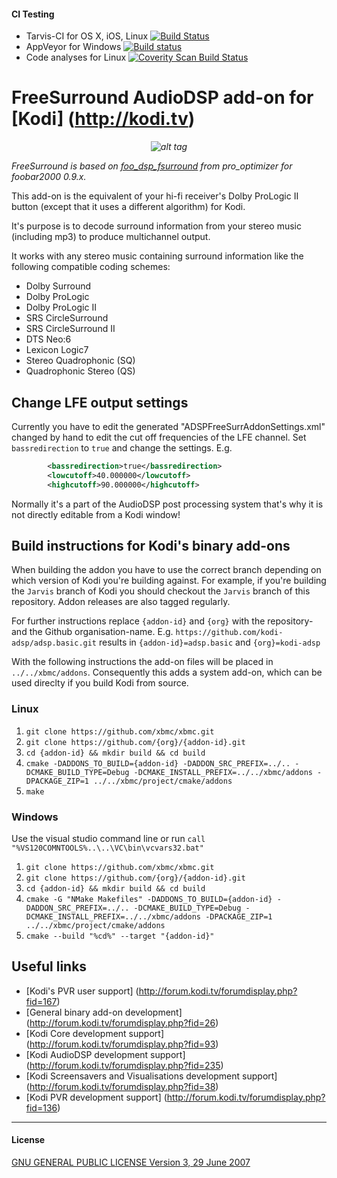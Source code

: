 #### CI Testing
* Tarvis-CI for OS X, iOS, Linux [![Build Status](https://travis-ci.org/kodi-adsp/adsp.freesurround.svg?branch=master)](https://travis-ci.org/kodi-adsp/adsp.freesurround)
* AppVeyor for Windows [![Build status](https://ci.appveyor.com/api/projects/status/wurdy5akf54grp32/branch/master?svg=true)](https://ci.appveyor.com/project/AchimTuran/adsp-freesurround-kh0s4/branch/master)
* Code analyses for Linux [![Coverity Scan Build Status](https://scan.coverity.com/projects/5120/badge.svg)](https://scan.coverity.com/projects/5120)

# FreeSurround AudioDSP add-on for [Kodi] (http://kodi.tv)
*<p align="center">![alt tag](https://github.com/kodi-adsp/adsp.freesurround/blob/master/adsp.freesurround/icon.png)</p>*

*FreeSurround is based on [foo_dsp_fsurround](http://www.hydrogenaud.io/forums/index.php?showtopic=52235) from pro_optimizer for foobar2000 0.9.x.*

This add-on is the equivalent of your hi-fi receiver's Dolby ProLogic II button (except that it uses a
different algorithm) for Kodi.

It's purpose is to decode surround information from your stereo music (including mp3) to produce
multichannel output.

It works with any stereo music containing surround information like the following compatible  coding schemes:

- Dolby Surround
- Dolby ProLogic
- Dolby ProLogic II
- SRS CircleSurround
- SRS CircleSurround II
- DTS Neo:6
- Lexicon Logic7
- Stereo Quadrophonic (SQ)
- Quadrophonic Stereo (QS)

## Change LFE output settings
Currently you have to edit the generated "ADSPFreeSurrAddonSettings.xml" changed by hand to edit the cut off frequencies of the LFE channel.
Set `bassredirection` to `true` and change the settings. E.g.
```XML
        <bassredirection>true</bassredirection>
        <lowcutoff>40.000000</lowcutoff>
        <highcutoff>90.000000</highcutoff>
```
Normally it's a part of the AudioDSP post processing system that's why it is not directly editable from a Kodi window!

## Build instructions for Kodi's binary add-ons

When building the addon you have to use the correct branch depending on which version of Kodi you're building against. 
For example, if you're building the `Jarvis` branch of Kodi you should checkout the `Jarvis` branch of this repository. 
Addon releases are also tagged regularly.

For further instructions replace `{addon-id}` and `{org}` with the repository- and the Github organisation-name.
E.g. `https://github.com/kodi-adsp/adsp.basic.git` results in `{addon-id}=adsp.basic` and `{org}=kodi-adsp`

With the following instructions the add-on files will be placed in `../../xbmc/addons`. Consequently this adds a system add-on, which can be used direclty if you build Kodi from source.

### Linux

1. `git clone https://github.com/xbmc/xbmc.git`
2. `git clone https://github.com/{org}/{addon-id}.git`
3. `cd {addon-id} && mkdir build && cd build`
4. `cmake -DADDONS_TO_BUILD={addon-id} -DADDON_SRC_PREFIX=../.. -DCMAKE_BUILD_TYPE=Debug -DCMAKE_INSTALL_PREFIX=../../xbmc/addons -DPACKAGE_ZIP=1 ../../xbmc/project/cmake/addons`
5. `make`

### Windows

Use the visual studio command line or run `call "%VS120COMNTOOLS%..\..\VC\bin\vcvars32.bat"`

1. `git clone https://github.com/xbmc/xbmc.git`
2. `git clone https://github.com/{org}/{addon-id}.git`
3. `cd {addon-id} && mkdir build && cd build`
4. `cmake -G "NMake Makefiles" -DADDONS_TO_BUILD={addon-id} -DADDON_SRC_PREFIX=../.. -DCMAKE_BUILD_TYPE=Debug -DCMAKE_INSTALL_PREFIX=../../xbmc/addons -DPACKAGE_ZIP=1 ../../xbmc/project/cmake/addons`
5. `cmake --build "%cd%" --target "{addon-id}"`


## Useful links

* [Kodi's PVR user support] (http://forum.kodi.tv/forumdisplay.php?fid=167)
* [General binary add-on development] (http://forum.kodi.tv/forumdisplay.php?fid=26)
* [Kodi Core development support] (http://forum.kodi.tv/forumdisplay.php?fid=93)
* [Kodi AudioDSP development support] (http://forum.kodi.tv/forumdisplay.php?fid=235)
* [Kodi Screensavers and Visualisations development support] (http://forum.kodi.tv/forumdisplay.php?fid=38)
* [Kodi PVR development support] (http://forum.kodi.tv/forumdisplay.php?fid=136)

-------------
#### License
[GNU GENERAL PUBLIC LICENSE Version 3, 29 June 2007](https://github.com/kodi-adsp/adsp.freesurround/blob/master/LICENSE.md)
